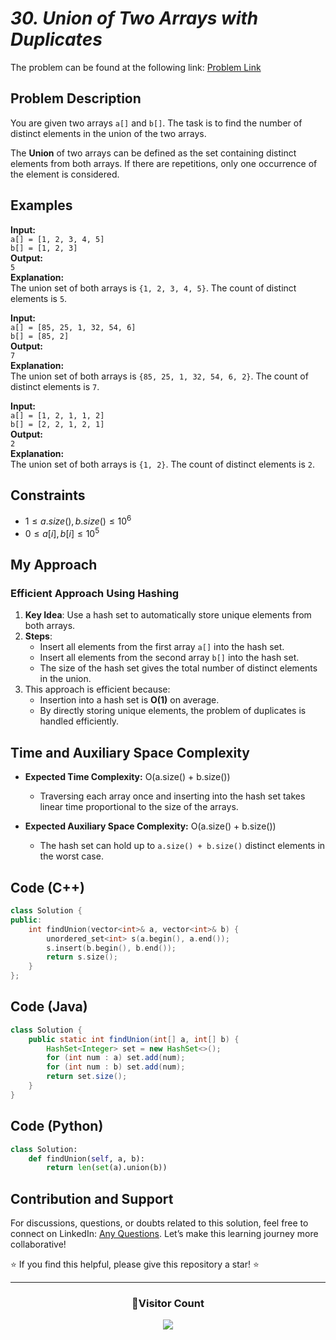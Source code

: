 # _30. Union of Two Arrays with Duplicates_

The problem can be found at the following link: [Problem Link](https://www.geeksforgeeks.org/problems/union-of-two-arrays3538/1)

## Problem Description

You are given two arrays `a[]` and `b[]`. The task is to find the number of distinct elements in the union of the two arrays.

The **Union** of two arrays can be defined as the set containing distinct elements from both arrays. If there are repetitions, only one occurrence of the element is considered.

## Examples

**Input:**  
`a[] = [1, 2, 3, 4, 5]`  
`b[] = [1, 2, 3]`  
**Output:**  
`5`  
**Explanation:**  
The union set of both arrays is `{1, 2, 3, 4, 5}`. The count of distinct elements is `5`.

**Input:**  
`a[] = [85, 25, 1, 32, 54, 6]`  
`b[] = [85, 2]`  
**Output:**  
`7`  
**Explanation:**  
The union set of both arrays is `{85, 25, 1, 32, 54, 6, 2}`. The count of distinct elements is `7`.

**Input:**  
`a[] = [1, 2, 1, 1, 2]`  
`b[] = [2, 2, 1, 2, 1]`  
**Output:**  
`2`  
**Explanation:**  
The union set of both arrays is `{1, 2}`. The count of distinct elements is `2`.

## Constraints

- $`1 ≤ a.size(), b.size() ≤ 10^6`$
- $`0 ≤ a[i], b[i] ≤ 10^5`$

## My Approach

### **Efficient Approach Using Hashing**

1. **Key Idea**: Use a hash set to automatically store unique elements from both arrays.
2. **Steps**:
   - Insert all elements from the first array `a[]` into the hash set.
   - Insert all elements from the second array `b[]` into the hash set.
   - The size of the hash set gives the total number of distinct elements in the union.
3. This approach is efficient because:
   - Insertion into a hash set is **O(1)** on average.
   - By directly storing unique elements, the problem of duplicates is handled efficiently.

## Time and Auxiliary Space Complexity

- **Expected Time Complexity:** O(a.size() + b.size())

  - Traversing each array once and inserting into the hash set takes linear time proportional to the size of the arrays.

- **Expected Auxiliary Space Complexity:** O(a.size() + b.size())
  - The hash set can hold up to `a.size() + b.size()` distinct elements in the worst case.

## Code (C++)

```cpp
class Solution {
public:
    int findUnion(vector<int>& a, vector<int>& b) {
        unordered_set<int> s(a.begin(), a.end());
        s.insert(b.begin(), b.end());
        return s.size();
    }
};
```

## Code (Java)

```java
class Solution {
    public static int findUnion(int[] a, int[] b) {
        HashSet<Integer> set = new HashSet<>();
        for (int num : a) set.add(num);
        for (int num : b) set.add(num);
        return set.size();
    }
}
```

## Code (Python)

```python
class Solution:
    def findUnion(self, a, b):
        return len(set(a).union(b))
```

## Contribution and Support

For discussions, questions, or doubts related to this solution, feel free to connect on LinkedIn: [Any Questions](https://www.linkedin.com/in/patel-hetkumar-sandipbhai-8b110525a/). Let’s make this learning journey more collaborative!

⭐ If you find this helpful, please give this repository a star! ⭐

---

<div align="center">
  <h3><b>📍Visitor Count</b></h3>
</div>

<p align="center">
  <img src="https://visitor-badge.laobi.icu/badge?page_id=Hunterdii.GeeksforGeeks-POTD" />
</p>
